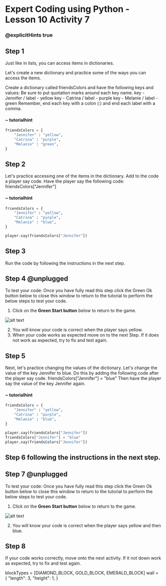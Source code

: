 # Expert Coding using Python - Lesson 10 Activity 7

### @explicitHints true

## Step 1

Just like in lists, you can access items in dictionaries. 

Let's create a new dictionary and practice some of the ways you can access the items. 

Create a dictionary called friendsColors and have the following keys and values:
Be sure to put quotation marks around each key name. 
key - Jennifer / label - yellow
key - Catrina  /  label - purple
key - Melanie / label - green
Remember, end each key with a colon (:) and end each label with a comma. 

#### ~ tutorialhint

```python
friendsColors = {
    "Jennifer" : "yellow",
    "Catrina" : "purple",
    "Melanie" : "green",
}
```

## Step 2
Let's practice accessing one of the items in the dictionary. Add to the code a player say code.  Have the player say the following code:
friendsColors["Jennifer"]

#### ~ tutorialhint

```python
friendsColors = {
    "Jennifer" : "yellow",
    "Catrina" : "purple",
    "Melanie" : "blue",
}

player.say(friendsColors["Jennifer"])
```

## Step 3
Run the code by following the instructions in the next step.


## Step 4 @unplugged
To test your code:
Once you have fully read this step click the Green Ok button below to close this window to return to the tutorial to perform the below steps to test your code.

1. Click on the **Green Start button** below to return to the game.


![alt text](https://expertjs.codingcredentials.com/Lesson1/1.1/1.JPG?raw=true  "Start")

2.  You will know your code is correct when the player says yellow. 
3.  When your code works as expected move on to the next Step. If it does not work as expected, try to fix and test again.

## Step 5
Next, let's practice changing the values of the dictionary. 
Let's change the value of the key Jennifer to blue. Do this by adding the following code after the player say code. 
friendsColors["Jennifer"] = "blue"
Then have the player say the value of the key Jennifer again. 

#### ~ tutorialhint

```python
friendsColors = {
    "Jennifer" : "yellow",
    "Catrina" : "purple",
    "Melanie" : "blue",
}

player.say(friendsColors["Jennifer"])
friendsColors["Jennifer"] = "blue"
player.say(friendsColors["Jennifer"])
```

## Step 6 following the instructions in the next step.


## Step 7 @unplugged
To test your code:
Once you have fully read this step click the Green Ok button below to close this window to return to the tutorial to perform the below steps to test your code.

1. Click on the **Green Start button** below to return to the game.


![alt text](https://expertjs.codingcredentials.com/Lesson1/1.1/1.JPG?raw=true  "Start")

2.  You will know your code is correct when the player says yellow and then blue. 
   
  

## Step 8
If your code works correctly, move onto the next activity. 
If it not down work as expected, try to fix and test again.


blockTypes = [DIAMOND_BLOCK, GOLD_BLOCK, EMERALD_BLOCK]
wall = {
    "length": 3,
    "height": 1,
}